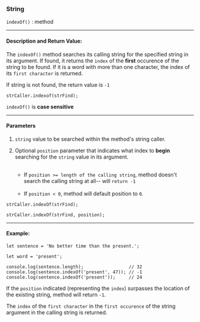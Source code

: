 ### String 

`indexOf()` : method

___

#### Description and Return Value:

The `indexOf()` method searches its calling string for the specified string in its argument. If found, it returns the `index` of the **first** occurence of the string to be found. If it is a word with more than one character, the index of its `first character` is returned. 

If string is not found, the return value is `-1`


`strCaller.indexof(strFind);`

`indexOf()` is **case sensitive**

___

#### Parameters

1. `string` value to be searched within the method's string caller.

2. Optional `position` parameter that indicates what index to **begin** searching for the `string` value in its argument. 

    <br>

    - If `position >= length of the calling string`, method doesn't search the calling string at all-- will `return -1`
    
    <br>

    - If `position < 0`, method will default position to `0`.



`strCaller.indexOf(strFind);`

`strCaller.indexOf(strFind, position);`

___

#### Example:

```
let sentence = 'No better time than the present.';

let word = 'present';

console.log(sentence.length);                 // 32
console.log(sentence.indexOf('present', 47)); // -1
console.log(sentence.indexOf('present'));     // 24

```
If the `position` indicated (representing the `index`) surpasses the location of the existing string, method will return `-1`.

The `index` of the `first character` in the `first occurence` of the string argument in the calling string is returned.
